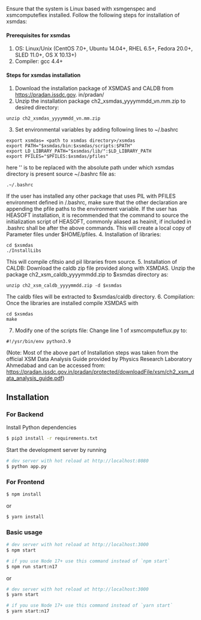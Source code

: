 Ensure that the system is Linux based with xsmgenspec and xsmcomputeflex installed. Follow the following steps for installation of xsmdas:
#### Prerequisites for xsmdas
1. OS: Linux/Unix (CentOS 7.0+, Ubuntu 14.04+, RHEL 6.5+, Fedora 20.0+, SLED 11.0+,
OS X 10.13+)
2. Compiler: gcc 4.4+

#### Steps for xsmdas installation
1. Download the installation package of XSMDAS and CALDB from https://pradan.issdc.gov.
in/pradan/
2. Unzip the installation package ch2_xsmdas_yyyymmdd_vn.mm.zip to desired directory:
``` 
unzip ch2_xsmdas_yyyymmdd_vn.mm.zip
```
3. Set environmental variables by adding following lines to ~/.bashrc
```
export xsmdas= <path to xsmdas directory>/xsmdas
export PATH="$xsmdas/bin:$xsmdas/scripts:$PATH"
export LD_LIBRARY_PATH="$xsmdas/lib/":$LD_LIBRARY_PATH
export PFILES="$PFILES:$xsmdas/pfiles"
```
here '<path to xsmdas directory>' is to be replaced with the absolute path under which
xsmdas directory is present
source ~/.bashrc file as:
```
.~/.bashrc
```
If the user has installed any other package that uses PIL with PFILES environment defined
in /.bashrc, make sure that the other declaration are appending the pfile paths to the
environment variable.
If the user has HEASOFT installation, it is recommended that the command to source
the initialization script of HEASOFT, commonly aliased as heainit, if included in .bashrc
shall be after the above commands. This will create a local copy of Parameter files under
$HOME/pfiles.
4. Installation of libraries:
```
cd $xsmdas
./InstallLibs
```
This will compile cfitsio and pil libraries from source.
5. Installation of CALDB:
Download the caldb zip file provided along with XSMDAS. Unzip the package
ch2_xsm_caldb_yyyymmdd.zip to $xsmdas directory as:
```
unzip ch2_xsm_caldb_yyyymmdd.zip -d $xsmdas
```
The caldb files will be extracted to $xsmdas/caldb directory.
6. Compilation:
Once the libraries are installed compile XSMDAS with
```
cd $xsmdas
make
```
7. Modify one of the scripts file:
Change line 1 of xsmcomputeflux.py to:
``` 
#!/ysr/bin/env python3.9
```
(Note: Most of the above part of Installation steps was taken from the official XSM Data Analysis Guide provided by Physics Research Laboratory Ahmedabad and can be accessed from: https://pradan.issdc.gov.in/pradan/protected/downloadFile/xsm/ch2_xsm_data_analysis_guide.pdf)
## Installation
### For Backend
Install Python dependencies 
``` bash
$ pip3 install -r requirements.txt
```

Start the development server by running 
``` bash
# dev server with hot reload at http://localhost:8080
$ python app.py
```
### For Frontend

``` bash
$ npm install
```

or

``` bash
$ yarn install
```

### Basic usage

``` bash
# dev server with hot reload at http://localhost:3000
$ npm start 

# if you use Node 17+ use this command instead of `npm start`
$ npm run start:n17 
```

or 

``` bash
# dev server with hot reload at http://localhost:3000
$ yarn start

# if you use Node 17+ use this command instead of `yarn start`
$ yarn start:n17 
```

